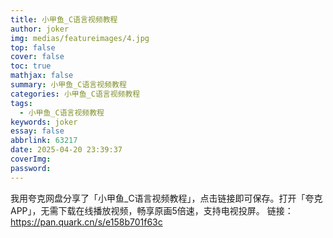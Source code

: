 ```yaml
---
title: 小甲鱼_C语言视频教程
author: joker
img: medias/featureimages/4.jpg
top: false
cover: false
toc: true
mathjax: false
summary: 小甲鱼_C语言视频教程
categories: 小甲鱼_C语言视频教程
tags:
  - 小甲鱼_C语言视频教程
keywords: joker
essay: false
abbrlink: 63217
date: 2025-04-20 23:39:37
coverImg:
password:
---
```


我用夸克网盘分享了「小甲鱼_C语言视频教程」，点击链接即可保存。打开「夸克APP」，无需下载在线播放视频，畅享原画5倍速，支持电视投屏。
链接：https://pan.quark.cn/s/e158b701f63c
